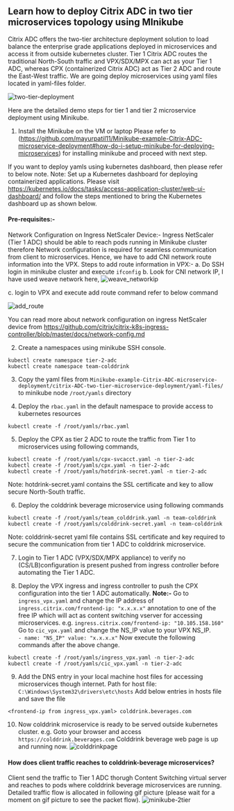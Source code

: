 ## Learn how to deploy Citrix ADC in two tier microservices topology using MInikube


Citrix ADC offers the two-tier architecture deployment solution to load balance the enterprise grade applications deployed in microservices and access it from outside kubernetes cluster. Tier 1 Citrix ADC routes the traditional North-South traffic and VPX/SDX/MPX can act as your Tier 1 ADC, whereas CPX (containerized Citrix ADC) act as Tier 2 ADC and route the East-West traffic. We are going deploy microservices using yaml files located in yaml-files folder.

![two-tier-deployment](https://user-images.githubusercontent.com/42699135/53724634-4a0ba280-3e90-11e9-88cf-9d27ed1f8748.PNG)

Here are the detailed demo steps for tier 1 and tier 2 microservice deployment using Minikube.
1. Install the Minikube on the VM or laptop
Please refer to (https://github.com/mayurpatil11/Minikube-example-Citrix-ADC-microservice-deployment#how-do-i-setup-minikube-for-deploying-microservices) for installing minikube and proceed with next step.

If you want to deploy yamls using kubernetes dashboard, then please refer to below note.
Note:
Set up a Kubernetes dashboard for deploying containerized applications.
Please visit https://kubernetes.io/docs/tasks/access-application-cluster/web-ui-dashboard/ and follow the steps mentioned to bring the Kubernetes dashboard up as shown below.

#### Pre-requisites:-
Network Configuration on Ingress NetScaler Device:-
Ingress NetScaler (Tier 1 ADC) should be able to reach pods running in Minikube cluster therefore Network configuration is required for seamless communication from client to microservices. Hence, we have to add CNI network route information into the VPX. 
Steps to add route information in VPX:-
a. Do SSH login in minikube cluster and execute ``ifconfig``
b. Look for CNI network IP, I have used weave network here,
![weave_networkip](https://user-images.githubusercontent.com/42699135/53314538-d9d7ac80-38e4-11e9-80ae-ba516a2058e5.PNG)

c. login to VPX and execute add route command refer to below command

![add_route](https://user-images.githubusercontent.com/42699135/53314608-4a7ec900-38e5-11e9-9778-58646935df58.PNG)

You can read more about network configuration on ingress NetScaler device from https://github.com/citrix/citrix-k8s-ingress-controller/blob/master/docs/network-config.md

  
2. Create a namespaces using minikube SSH console.
```
kubectl create namespace tier-2-adc
kubectl create namespace team-colddrink
```

3. Copy the yaml files from ``Minikube-example-Citrix-ADC-microservice-deployment/citrix-ADC-two-tier-microservice-deployment/yaml-files/`` to minikube node ``/root/yamls`` directory

4. Deploy the ``rbac.yaml`` in the default namespace to provide access to kubernetes resources
```
kubectl create -f /root/yamls/rbac.yaml 
```

5. Deploy the CPX as tier 2 ADC to route the traffic from Tier 1 to microservices using following commands,

```
kubectl create -f /root/yamls/cpx-svcacct.yaml -n tier-2-adc
kubectl create -f /root/yamls/cpx.yaml -n tier-2-adc
kubectl create -f /root/yamls/hotdrink-secret.yaml -n tier-2-adc
```
Note: hotdrink-secret.yaml contains the SSL certificate and key to allow secure North-South traffic.

6. Deploy the colddrink beverage microservice using following commands
```
kubectl create -f /root/yamls/team_colddrink.yaml -n team-colddrink
kubectl create -f /root/yamls/colddrink-secret.yaml -n team-colddrink
```
Note: colddrink-secret yaml file contains SSL certificate and key required to secure the communication from tier 1 ADC to colddrink microservice.

7. Login to Tier 1 ADC (VPX/SDX/MPX appliance) to verify no (CS/LB)configuration is present pushed from ingress controller before automating the Tier 1 ADC.

8. Deploy the VPX ingress and ingress controller to push the CPX configuration into the tier 1 ADC automatically.
**Note:-** 
Go to ``ingress_vpx.yaml`` and change the IP address of ``ingress.citrix.com/frontend-ip: "x.x.x.x"`` annotation to one of the free IP which will act as content switching vserver for accessing microservices.
e.g. ``ingress.citrix.com/frontend-ip: "10.105.158.160"``
Go to ``cic_vpx.yaml`` and change the NS_IP value to your VPX NS_IP.         
``- name: "NS_IP"
  value: "x.x.x.x"``
Now execute the following commands after the above change.
```
kubectl create -f /root/yamls/ingress_vpx.yaml -n tier-2-adc
kubectl create -f /root/yamls/cic_vpx.yaml -n tier-2-adc
```

9. Add the DNS entry in your local machine host files for accessing microservices though internet.
Path for host file: ``C:\Windows\System32\drivers\etc\hosts``
Add below entries in hosts file and save the file

```
<frontend-ip from ingress_vpx.yaml> colddrink.beverages.com
```

10. Now colddrink microservice is ready to be served outside kubernetes cluster.
e.g. Goto your browser and access ``https://colddrink.beverages.com``
Colddrink beverage web page is up and running now.
![colddrinkpage](https://user-images.githubusercontent.com/42699135/53314912-c9283600-38e6-11e9-8ed1-3d781a6ed8a9.PNG)

#### How does client traffic reaches to colddrink-beverage microservices?
Client send the traffic to Tier 1 ADC thorugh Content Switching virtual server and reaches to pods where colddrink beverage microservices are running. Detailed traffic flow is allocated in following gif picture (please wait for a moment on gif picture to see the packet flow).
![minikube-2tier](https://user-images.githubusercontent.com/42699135/53620364-b11f2200-3c18-11e9-8eae-c7753072f52b.gif)


